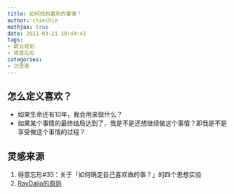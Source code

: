 ```yaml
---
title: 如何找到喜欢的事情？
author: chiechie
mathjax: true
date: 2021-03-21 10:49:41
tags:
- 职业规划
- 得意忘形
categories:
- 沉思录
---
```



## 怎么定义喜欢？

- 如果生命还有10年，我会用来做什么？
- 如果某个事情的最终结局达到了，我是不是还想继续做这个事情？即我是不是享受做这个事情的过程？



## 灵感来源
1. 得意忘形#35：关于「如何确定自己喜欢做的事？」的四个思想实验
2. [RayDalio的原则](https://weread.qq.com/web/reader/848324405e0fe08483ab6a4kc7432af0210c74d97b01b1c)